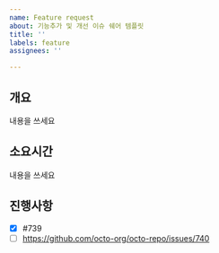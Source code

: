 ```yaml
---
name: Feature request
about: 기능추가 및 개선 이슈 쉐어 템플릿
title: ''
labels: feature
assignees: ''

---
```


## 개요
내용을 쓰세요

## 소요시간
내용을 쓰세요

## 진행사항
- [x] #739
- [ ] https://github.com/octo-org/octo-repo/issues/740
